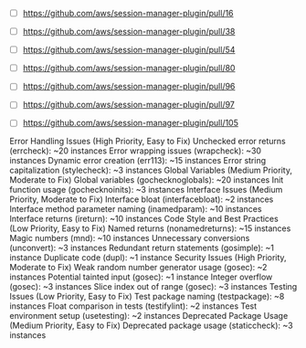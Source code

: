 * [ ] https://github.com/aws/session-manager-plugin/pull/16
* [ ] https://github.com/aws/session-manager-plugin/pull/38
* [ ] https://github.com/aws/session-manager-plugin/pull/54
* [ ] https://github.com/aws/session-manager-plugin/pull/80
* [ ] https://github.com/aws/session-manager-plugin/pull/96
* [ ] https://github.com/aws/session-manager-plugin/pull/97
* [ ] https://github.com/aws/session-manager-plugin/pull/105


Error Handling Issues (High Priority, Easy to Fix)
Unchecked error returns (errcheck): ~20 instances
Error wrapping issues (wrapcheck): ~30 instances
Dynamic error creation (err113): ~15 instances
Error string capitalization (stylecheck): ~3 instances
Global Variables (Medium Priority, Moderate to Fix)
Global variables (gochecknoglobals): ~20 instances
Init function usage (gochecknoinits): ~3 instances
Interface Issues (Medium Priority, Moderate to Fix)
Interface bloat (interfacebloat): ~2 instances
Interface method parameter naming (inamedparam): ~10 instances
Interface returns (ireturn): ~10 instances
Code Style and Best Practices (Low Priority, Easy to Fix)
Named returns (nonamedreturns): ~15 instances
Magic numbers (mnd): ~10 instances
Unnecessary conversions (unconvert): ~3 instances
Redundant return statements (gosimple): ~1 instance
Duplicate code (dupl): ~1 instance
Security Issues (High Priority, Moderate to Fix)
Weak random number generator usage (gosec): ~2 instances
Potential tainted input (gosec): ~1 instance
Integer overflow (gosec): ~3 instances
Slice index out of range (gosec): ~3 instances
Testing Issues (Low Priority, Easy to Fix)
Test package naming (testpackage): ~8 instances
Float comparison in tests (testifylint): ~2 instances
Test environment setup (usetesting): ~2 instances
Deprecated Package Usage (Medium Priority, Easy to Fix)
Deprecated package usage (staticcheck): ~3 instances
